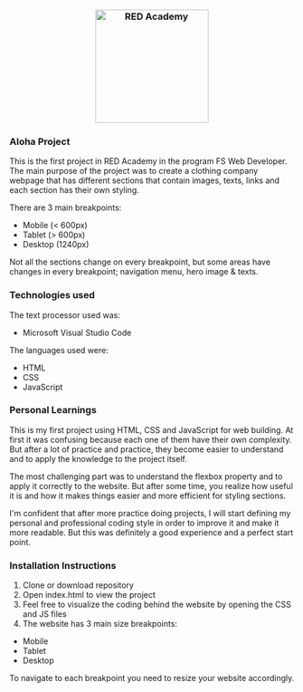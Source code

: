 <h3 align="center">
  <img src="http://designedgecanada.com/wp-content/uploads/2018/03/b9e11f0d-e030-447e-808a-3d0f6ed64084-620x130.png" alt="RED Academy" width="200">
</h3>

### Aloha Project

<p>This is the first project in RED Academy in the program FS Web Developer. The main purpose of the project was to create a clothing company webpage that has different sections that contain images, texts, links and each section has their own styling.</p>

<p>There are 3 main breakpoints:

- Mobile (< 600px)
- Tablet (> 600px)
- Desktop (1240px)

Not all the sections change on every breakpoint, but some areas have changes in every breakpoint; navigation menu, hero image & texts. </p>

### Technologies used

The text processor used was:

- Microsoft Visual Studio Code

The languages used were:

- HTML
- CSS
- JavaScript

### Personal Learnings

<p>This is my first project using HTML, CSS and JavaScript for web building. At first it was confusing because each one of them have their own complexity. But after a lot of practice and practice, they become easier to understand and to apply the knowledge to the project itself.</p>

<p>The most challenging part was to understand the flexbox property and to apply it correctly to the website. But after some time, you realize how useful it is and how it makes things easier and more efficient for styling sections.</p>

<p>I'm confident that after more practice doing projects, I will start defining my personal and professional coding style in order to improve it and make it more readable. But this was definitely a good experience and a perfect start point.</p>

### Installation Instructions

1. Clone or download repository
2. Open index.html to view the project
3. Feel free to visualize the coding behind the website by opening the CSS and JS files
4. The website has 3 main size breakpoints:

  - Mobile
  - Tablet
  - Desktop

To navigate to each breakpoint you need to resize your website accordingly.
